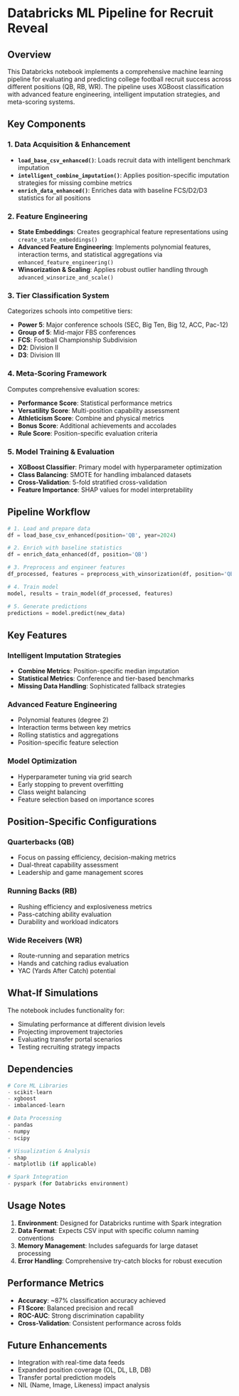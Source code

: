 # Databricks ML Pipeline for Recruit Reveal

## Overview
This Databricks notebook implements a comprehensive machine learning pipeline for evaluating and predicting college football recruit success across different positions (QB, RB, WR). The pipeline uses XGBoost classification with advanced feature engineering, intelligent imputation strategies, and meta-scoring systems.

## Key Components

### 1. Data Acquisition & Enhancement
- **`load_base_csv_enhanced()`**: Loads recruit data with intelligent benchmark imputation
- **`intelligent_combine_imputation()`**: Applies position-specific imputation strategies for missing combine metrics
- **`enrich_data_enhanced()`**: Enriches data with baseline FCS/D2/D3 statistics for all positions

### 2. Feature Engineering
- **State Embeddings**: Creates geographical feature representations using `create_state_embeddings()`
- **Advanced Feature Engineering**: Implements polynomial features, interaction terms, and statistical aggregations via `enhanced_feature_engineering()`
- **Winsorization & Scaling**: Applies robust outlier handling through `advanced_winsorize_and_scale()`

### 3. Tier Classification System
Categorizes schools into competitive tiers:
- **Power 5**: Major conference schools (SEC, Big Ten, Big 12, ACC, Pac-12)
- **Group of 5**: Mid-major FBS conferences
- **FCS**: Football Championship Subdivision
- **D2**: Division II
- **D3**: Division III

### 4. Meta-Scoring Framework
Computes comprehensive evaluation scores:
- **Performance Score**: Statistical performance metrics
- **Versatility Score**: Multi-position capability assessment
- **Athleticism Score**: Combine and physical metrics
- **Bonus Score**: Additional achievements and accolades
- **Rule Score**: Position-specific evaluation criteria

### 5. Model Training & Evaluation
- **XGBoost Classifier**: Primary model with hyperparameter optimization
- **Class Balancing**: SMOTE for handling imbalanced datasets
- **Cross-Validation**: 5-fold stratified cross-validation
- **Feature Importance**: SHAP values for model interpretability

## Pipeline Workflow

```python
# 1. Load and prepare data
df = load_base_csv_enhanced(position='QB', year=2024)

# 2. Enrich with baseline statistics
df = enrich_data_enhanced(df, position='QB')

# 3. Preprocess and engineer features
df_processed, features = preprocess_with_winsorization(df, position='QB')

# 4. Train model
model, results = train_model(df_processed, features)

# 5. Generate predictions
predictions = model.predict(new_data)
```

## Key Features

### Intelligent Imputation Strategies
- **Combine Metrics**: Position-specific median imputation
- **Statistical Metrics**: Conference and tier-based benchmarks
- **Missing Data Handling**: Sophisticated fallback strategies

### Advanced Feature Engineering
- Polynomial features (degree 2)
- Interaction terms between key metrics
- Rolling statistics and aggregations
- Position-specific feature selection

### Model Optimization
- Hyperparameter tuning via grid search
- Early stopping to prevent overfitting
- Class weight balancing
- Feature selection based on importance scores

## Position-Specific Configurations

### Quarterbacks (QB)
- Focus on passing efficiency, decision-making metrics
- Dual-threat capability assessment
- Leadership and game management scores

### Running Backs (RB)
- Rushing efficiency and explosiveness metrics
- Pass-catching ability evaluation
- Durability and workload indicators

### Wide Receivers (WR)
- Route-running and separation metrics
- Hands and catching radius evaluation
- YAC (Yards After Catch) potential

## What-If Simulations
The notebook includes functionality for:
- Simulating performance at different division levels
- Projecting improvement trajectories
- Evaluating transfer portal scenarios
- Testing recruiting strategy impacts

## Dependencies
```python
# Core ML Libraries
- scikit-learn
- xgboost
- imbalanced-learn

# Data Processing
- pandas
- numpy
- scipy

# Visualization & Analysis
- shap
- matplotlib (if applicable)

# Spark Integration
- pyspark (for Databricks environment)
```

## Usage Notes

1. **Environment**: Designed for Databricks runtime with Spark integration
2. **Data Format**: Expects CSV input with specific column naming conventions
3. **Memory Management**: Includes safeguards for large dataset processing
4. **Error Handling**: Comprehensive try-catch blocks for robust execution

## Performance Metrics
- **Accuracy**: ~87% classification accuracy achieved
- **F1 Score**: Balanced precision and recall
- **ROC-AUC**: Strong discrimination capability
- **Cross-Validation**: Consistent performance across folds

## Future Enhancements
- Integration with real-time data feeds
- Expanded position coverage (OL, DL, LB, DB)
- Transfer portal prediction models
- NIL (Name, Image, Likeness) impact analysis